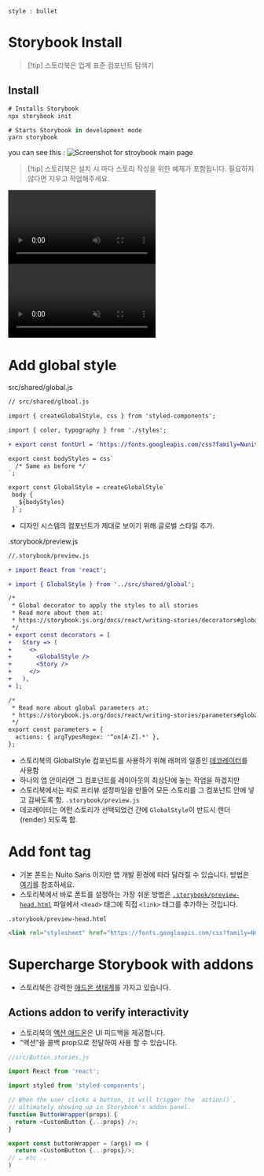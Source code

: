 ```toc
style : bullet
```
# Storybook Install

> [!tip] 스토리북은
> 업계 표준 컴포넌트 탐색기

## Install
```javascript
# Installs Storybook
npx storybook init

# Starts Storybook in development mode
yarn storybook
```

you can see this :
![Screenshot for stroybook main page](https://storybook.js.org/tutorials/design-systems-for-developers/storybook-initial-6-0.png)


> [!tip] 스토리북은 설치 시 마다
> 스토리 작성을 위한 예제가 포함됩니다. 필요하지 않다면 지우고 작업해주세요.

![](https://storybook.js.org/tutorials/design-systems-for-developers/storybook-initial-stories-without-styles-6-0.mp4)
<video autoplay="" muted="" playsinline="" loop="" draggable="true">
  <source src="https://storybook.js.org/tutorials/design-systems-for-developers/storybook-initial-stories-without-styles-6-0.mp4" type="video/mp4">
</video>

# Add global style
src/shared/global.js
```diff
// src/shared/glboal.js

import { createGlobalStyle, css } from 'styled-components';

import { color, typography } from './styles';

+ export const fontUrl = 'https://fonts.googleapis.com/css?family=Nunito+Sans:400,700,800,900';

export const bodyStyles = css`
  /* Same as before */
`;

export const GlobalStyle = createGlobalStyle`
 body {
   ${bodyStyles}
 }`;
```
- 디자인 시스템의 컴포넌트가 제대로 보이기 위해 글로벌 스타일 추가.

.storybook/preview.js
```diff
//.storybook/preview.js

+ import React from 'react';

+ import { GlobalStyle } from '../src/shared/global';

/*
 * Global decorator to apply the styles to all stories
 * Read more about them at:
 * https://storybook.js.org/docs/react/writing-stories/decorators#global-decorators
 */
+ export const decorators = [
+   Story => (
+     <>
+       <GlobalStyle />
+       <Story />
+     </>
+   ),
+ ];

/*
 * Read more about global parameters at:
 * https://storybook.js.org/docs/react/writing-stories/parameters#global-parameters
 */
export const parameters = {
  actions: { argTypesRegex: '^on[A-Z].*' },
};
```
- 스토리북의 GlobalStyle 컴포넌트를 사용하기 위해 래퍼의 일종인 [데코레이터](https://storybook.js.org/docs/react/writing-stories/decorators)를 사용함
- 하나의 앱 안이라면 그 컴포넌트를 레이아웃의 최상단에 놓는 작업을 하겠지만
- 스토리북에서는 따로 프리뷰 설정파일을 만들어 모든 스토리를 그 컴포넌트 안에 넣고 감싸도록 함. `.storybook/preview.js`
- 데코레이터는 어떤 스토리가 선택되었건 간에 `GlobalStyle`이 반드시 렌더(render) 되도록 함.

# Add font tag
- 기본 폰트는 Nuito Sans 이지만 앱 개발 환경에 따라 달라질 수 있습니다. 방법은 [여기](https://github.com/storybookjs/design-system#font-loading)를 참조하세요.
- 스토리북에서 바로 폰트를 설정하는 가장 쉬운 방법은 [`.storybook/preview-head.html`](https://storybook.js.org/docs/react/configure/story-rendering#adding-to-head) 파일에서 `<head>` 태그에 직접 `<link>` 태그를 추가하는 것입니다.

`.storybook/preview-head.html`
```html
<link rel="stylesheet" href="https://fonts.googleapis.com/css?family=Nunito+Sans:400,700,800,900" />
```

# Supercharge Storybook with addons
- 스토리북은 강력한 [애드온 생태계](https://storybook.js.org/addons)를  가지고 있습니다.

## Actions addon to verify interactivity
- 스토리북의 [액션 애드온](https://storybook.js.org/docs/react/essentials/actions)은 UI 피드백을 제공합니다.
- "액션"을 콜백 prop으로 전달하여 사용 할 수 있습니다.

```js
//src/Button.stories.js

import React from 'react';

import styled from 'styled-components';

// When the user clicks a button, it will trigger the `action()`,
// ultimately showing up in Storybook's addon panel.
function ButtonWrapper(props) {
  return <CustomButton {...props} />;
}

export const buttonWrapper = (args) => (
  return <CustomButton {...props}/>;
// … etc ..
)
```